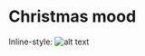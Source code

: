 # Christmas mood
Inline-style: 
![alt text](https://github.com/HannaBorodina/HannaBorodina.github.io/blob/master/x-mas%20tree.png "x-mas tree")
